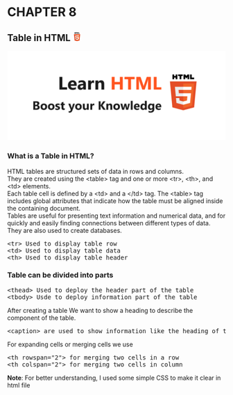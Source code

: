 # CHAPTER 8
## Table in HTML <img src="https://github.com/Ninja-Vikash/Assets/blob/main/Asset%20Icon/htmlLogo.png" height="20px" />
![Banner](https://github.com/Ninja-Vikash/Assets/blob/main/HTML%20Assets/HTML.png)

### What is a Table in HTML?
HTML tables are structured sets of data in rows and columns.<br>
They are created using the &lt;table&gt; tag and one or more &lt;tr&gt;, &lt;th&gt;, and &lt;td&gt; elements. <br>
Each table cell is defined by a &lt;td&gt; and a &lt;/td&gt; tag. The &lt;table&gt; tag includes global attributes that indicate how the table must be aligned inside the containing document. <br>
Tables are useful for presenting text information and numerical data, and for quickly and easily finding connections between different types of data. They are also used to create databases.

<pre>
&lttr&gt Used to display table row 
&lttd&gt Used to display table data
&ltth&gt Used to display table header
</pre>

### Table can be divided into parts

<pre>
&ltthead&gt Used to deploy the header part of the table
&lttbody&gt Usde to deploy information part of the table
</pre>

After creating a table We want to show a heading to describe the component of the table.

<pre>
&ltcaption&gt are used to show information like the heading of the table
</pre>

For expanding cells or merging cells we use

<pre>
&ltth rowspan="2"&gt for merging two cells in a row
&ltth colspan="2"&gt for merging two cells in column
</pre>

**Note**: For better understanding, I used some simple CSS to make it clear in html file
